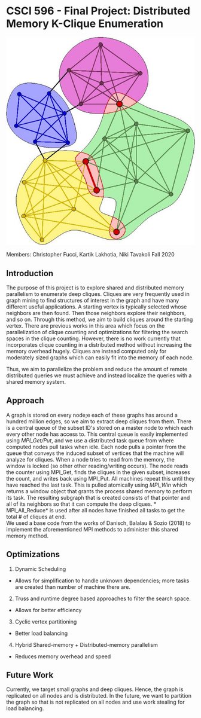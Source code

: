 # CSCI 596 - Final Project: Distributed Memory K-Clique Enumeration

![Cliques in a toy graph](graph.png)

Members: Christopher Fucci, Kartik Lakhotia, Niki Tavakoli
Fall 2020

## Introduction
The purpose of this project is to explore shared and distributed memory parallelism to enumerate deep cliques. Cliques are very frequently used in graph mining to find structures of interest in the graph
and have many different useful applications. A starting vertex is typically selected whose neighbors are then found. Then those neighbors explore their neighbors, and so on. Through this method, we aim to build
cliques around the starting vertex.
There are previous works in this area which focus on the parallelization of clique counting and optimizations for filtering the search spaces in the clique counting. However, there is no work currently that incorporates clique counting in a distributed method without increasing the memory overhead hugely. 
Cliques are instead computed only for moderately sized graphs which can easily fit into the memory of each node.


Thus, we aim to parallelize the problem and reduce the amount of remote distributed queries we must achieve and instead localize the queries with a shared memory system. 


## Approach
A graph is stored on every node;e each of these graphs has around a hundred million edges, so we aim to extract deep cliques from them. There
is a central queue of the subset ID's stored on a master node to which each every other node has access to. This central queue is easily implemented using *MPI_Get/Put*, and we use a
distributed task queue from where computed nodes pull tasks when idle. Each node pulls a pointer from the queue that conveys the induced subset of vertices that the machine will analyze for cliques. 
When a node tries to read from the memory, the window is locked (so other other reading/writing occurs). The node reads the counter using MPI_Get, finds the cliques in the given subset, increases the count, 
and writes back using MPI_Put. All machines repeat this until they have reached the last task. This is pulled atomically using *MPI_Win* which returns a window object that grants the process shared memory to perform its task. The resulting subgraph that is created consists of that
pointer and all of its neighbors so that it can compute the deep cliques. * MPI_All_Reduce* is used after all nodes have finished all tasks to get the total # of cliques at end.  
We used a base code from the works of Danisch, Balalau & Sozio (2018) to implement the aforementioned MPI methods to administer this shared memory method.


## Optimizations
1. Dynamic Scheduling  
- Allows for simplification to handle unknown dependencies; more tasks are created than number of machine there are.
2. Truss and runtime degree based approaches to filter the search space.  
- Allows for better efficiency
3. Cyclic vertex partitioning   
- Better load balancing
4. Hybrid Shared-memory + Distributed-memory parallelism  
- Reduces memory overhead and speed 


## Future Work
Currently, we target small graphs and deep cliques. Hence, the graph is replicated on all nodes and is distributed.
In the future, we want to partition the graph so that is not replicated on all nodes and use work stealing for load balancing. 


